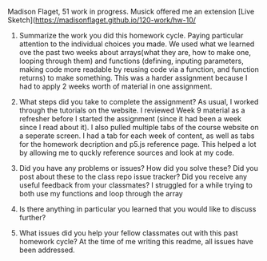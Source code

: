 Madison Flaget, 51
work in progress. Musick offered me an extension
[Live Sketch](https://madisonflaget.github.io/120-work/hw-10/

1) Summarize the work you did this homework cycle. Paying particular attention to the individual choices you made.
    We used what we learned ove the past two weeks about arrays(what they are, how to make one, looping through them) and functions (defining, inputing parameters, making code more readable by reusing code via a function, and function returns) to make something. This was a harder assignment because I had to apply 2 weeks worth of material in one assignment.

2) What steps did you take to complete the assignment?
    As usual, I worked through the tutorials on the website. I reviewed Week 9 material as a refresher before I started the assignment (since it had been a week since I read about it). I also pulled multiple tabs of the course website on a seperate screen. I had a tab for each week of content, as well as tabs for the homework decription and p5.js reference page. This helped a lot by allowing me to quckly reference sources and look at my code.



3) Did you have any problems or issues? How did you solve these? Did you post about these to the class repo issue tracker? Did you receive any useful feedback from your classmates?
    I struggled for a while trying to both use my functions and loop through the array

4) Is there anything in particular you learned that you would like to discuss further?

5) What issues did you help your fellow classmates out with this past homework cycle?
    At the time of me writing this readme, all issues have been addressed.
